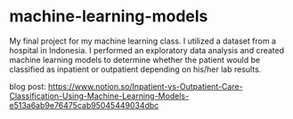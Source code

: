 # machine-learning-models

My final project for my machine learning class. I utilized a dataset from a hospital in Indonesia. I performed an exploratory data analysis and created machine learning models to determine whether the patient would be classified as inpatient or outpatient depending on his/her lab results.

blog post: https://www.notion.so/Inpatient-vs-Outpatient-Care-Classification-Using-Machine-Learning-Models-e513a6ab9e76475cab95045449034dbc
